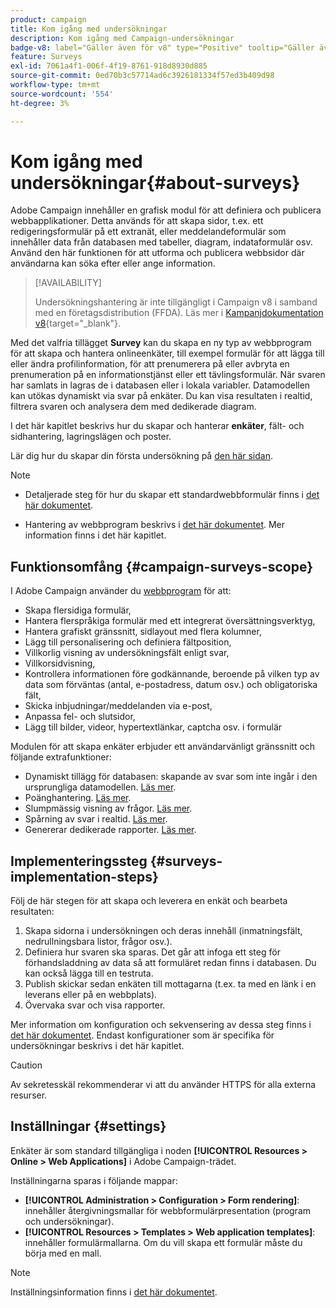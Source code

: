 ```yaml
---
product: campaign
title: Kom igång med undersökningar
description: Kom igång med Campaign-undersökningar
badge-v8: label="Gäller även för v8" type="Positive" tooltip="Gäller även Campaign v8"
feature: Surveys
exl-id: 7061a4f1-006f-4f19-8761-918d8930d885
source-git-commit: 0ed70b3c57714ad6c3926181334f57ed3b409d98
workflow-type: tm+mt
source-wordcount: '554'
ht-degree: 3%

---
```


# Kom igång med undersökningar{#about-surveys}

Adobe Campaign innehåller en grafisk modul för att definiera och publicera webbapplikationer. Detta används för att skapa sidor, t.ex. ett redigeringsformulär på ett extranät, eller meddelandeformulär som innehåller data från databasen med tabeller, diagram, indataformulär osv. Använd den här funktionen för att utforma och publicera webbsidor där användarna kan söka efter eller ange information.

>[!AVAILABILITY]
>
>Undersökningshantering är inte tillgängligt i Campaign v8 i samband med en företagsdistribution (FFDA). Läs mer i [Kampanjdokumentation v8](https://experienceleague.adobe.com/en/docs/campaign/campaign-v8/config/architecture/ffda/enterprise-deployment){target="_blank"}.


Med det valfria tillägget **Survey** kan du skapa en ny typ av webbprogram för att skapa och hantera onlineenkäter, till exempel formulär för att lägga till eller ändra profilinformation, för att prenumerera på eller avbryta en prenumeration på en informationstjänst eller ett tävlingsformulär. När svaren har samlats in lagras de i databasen eller i lokala variabler. Datamodellen kan utökas dynamiskt via svar på enkäter. Du kan visa resultaten i realtid, filtrera svaren och analysera dem med dedikerade diagram.

I det här kapitlet beskrivs hur du skapar och hanterar **enkäter**, fält- och sidhantering, lagringslägen och poster.

Lär dig hur du skapar din första undersökning på [den här sidan](getting-started-with-surveys.md).

>[!NOTE]
>
>* Detaljerade steg för hur du skapar ett standardwebbformulär finns i [det här dokumentet](../../web/using/about-web-forms.md).
>
>* Hantering av webbprogram beskrivs i [det här dokumentet](../../web/using/about-web-applications.md). Mer information finns i det här kapitlet.

## Funktionsomfång {#campaign-surveys-scope}

I Adobe Campaign använder du [webbprogram](../../web/using/about-web-forms.md) för att:

* Skapa flersidiga formulär,
* Hantera flerspråkiga formulär med ett integrerat översättningsverktyg,
* Hantera grafiskt gränssnitt, sidlayout med flera kolumner,
* Lägg till personalisering och definiera fältposition,
* Villkorlig visning av undersökningsfält enligt svar,
* Villkorsidvisning,
* Kontrollera informationen före godkännande, beroende på vilken typ av data som förväntas (antal, e-postadress, datum osv.) och obligatoriska fält,
* Skicka inbjudningar/meddelanden via e-post,
* Anpassa fel- och slutsidor,
* Lägg till bilder, videor, hypertextlänkar, captcha osv. i formulär

Modulen för att skapa enkäter erbjuder ett användarvänligt gränssnitt och följande extrafunktioner:

* Dynamiskt tillägg för databasen: skapande av svar som inte ingår i den ursprungliga datamodellen. [Läs mer](../../surveys/using/managing-answers.md#storing-collected-answers).
* Poänghantering. [Läs mer](../../surveys/using/managing-answers.md#score-management).
* Slumpmässig visning av frågor. [Läs mer](../../surveys/using/building-a-survey.md#adding-questions).
* Spårning av svar i realtid. [Läs mer](../../surveys/using/publish-track-and-use-collected-data.md#response-tracking).
* Genererar dedikerade rapporter. [Läs mer](../../surveys/using/publish-track-and-use-collected-data.md#reports-on-surveys).


## Implementeringssteg {#surveys-implementation-steps}

Följ de här stegen för att skapa och leverera en enkät och bearbeta resultaten:

1. Skapa sidorna i undersökningen och deras innehåll (inmatningsfält, nedrullningsbara listor, frågor osv.).
1. Definiera hur svaren ska sparas. Det går att infoga ett steg för förhandsladdning av data så att formuläret redan finns i databasen. Du kan också lägga till en testruta.
1. Publish skickar sedan enkäten till mottagarna (t.ex. ta med en länk i en leverans eller på en webbplats).
1. Övervaka svar och visa rapporter.

Mer information om konfiguration och sekvensering av dessa steg finns i [det här dokumentet](../../web/using/about-web-forms.md). Endast konfigurationer som är specifika för undersökningar beskrivs i det här kapitlet.

>[!CAUTION]
>
>Av sekretesskäl rekommenderar vi att du använder HTTPS för alla externa resurser.

## Inställningar {#settings}

Enkäter är som standard tillgängliga i noden **[!UICONTROL Resources > Online > Web Applications]** i Adobe Campaign-trädet.

Inställningarna sparas i följande mappar:

* **[!UICONTROL Administration > Configuration > Form rendering]**: innehåller återgivningsmallar för webbformulärpresentation (program och undersökningar).
* **[!UICONTROL Resources > Templates > Web application templates]**: innehåller formulärmallarna. Om du vill skapa ett formulär måste du börja med en mall.

>[!NOTE]
>
>Inställningsinformation finns i [det här dokumentet](../../web/using/about-web-forms.md).
